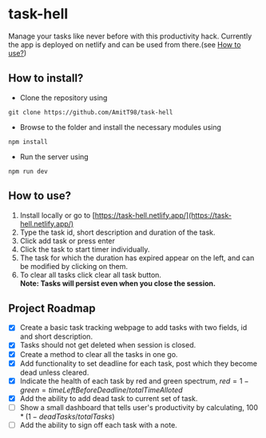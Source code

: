 # task-hell
Manage your tasks like never before with this productivity hack. Currently the app is deployed on netlify and can be used from there.(see [How to use?]("htu"))

## How to install?
* Clone the repository using
```
git clone https://github.com/AmitT98/task-hell
```
* Browse to the folder and install the necessary modules using
```
npm install
```
* Run the server using
```
npm run dev
```
## <a name="htu"> How to use? </a>
1. Install locally or go to [https://task-hell.netlify.app/](https://task-hell.netlify.app/)
2. Type the task id, short description and duration of the task.
3. Click add task or press enter
4. Click the task to start timer individually.
5. The task for which the duration has expired appear on the left, and can be modified by clicking on them.
6. To clear all tasks click clear all task button. \
**Note: Tasks will persist even when you close the session.**

## Project Roadmap
- [x] Create a basic task tracking webpage to add tasks with two fields, id and short description.
- [x] Tasks should not get deleted when session is closed.
- [x] Create a method to clear all the tasks in one go.
- [x] Add functionality to set deadline for each task, post which they become dead unless cleared.
- [x] Indicate the health of each task by red and green spectrum, $red = 1 - green = timeLeftBeforeDeadline/totalTimeAlloted$
- [x] Add the ability to add dead task to current set of task.
- [ ] Show a small dashboard that tells user's productivity by calculating, $100*(1 - deadTasks/totalTasks)$
- [ ] Add the ability to sign off each task with a note.
